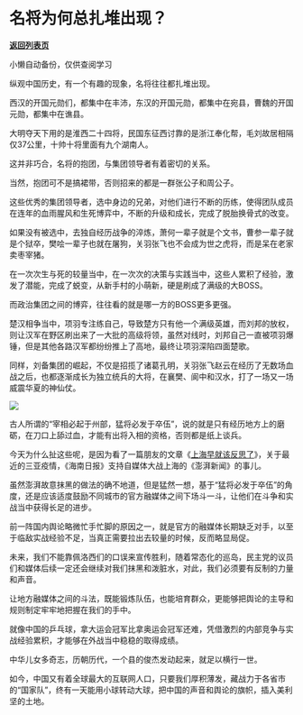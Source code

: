 # 名将为何总扎堆出现？

[**返回列表页**](/gzh/政事堂2019)

小懒自动备份，仅供查阅学习

纵观中国历史，有一个有趣的现象，名将往往都扎堆出现。  

西汉的开国元勋们，都集中在丰沛，东汉的开国元勋，都集中在宛县，曹魏的开国元勋，都集中在谯县。

大明夺天下用的是淮西二十四将，民国东征西讨靠的是浙江奉化帮，毛刘故居相隔仅37公里，十帅十将里面有九个湖南人。

这并非巧合，名将的抱团，与集团领导者有着密切的关系。

当然，抱团可不是搞裙带，否则招来的都是一群张公子和周公子。  

这些优秀的集团领导者，选中身边的兄弟，对他们进行不断的历练，使得团队成员在连年的血雨腥风和生死博弈中，不断的升级和成长，完成了脱胎换骨式的改变。

如果没有被选中，去独自经历战争的淬炼，萧何一辈子就是个文书，曹参一辈子就是个狱卒，樊哙一辈子也就在屠狗，关羽张飞也不会成为世之虎将，而是呆在老家卖枣宰猪。

在一次次生与死的较量当中，在一次次的决策与实践当中，这些人累积了经验，激发了潜能，完成了蜕变，从新手村的小萌新，硬是刷成了满级的大BOSS。  

而政治集团之间的博弈，往往看的就是哪一方的BOSS更多更强。

楚汉相争当中，项羽专注练自己，导致楚方只有他一个满级英雄，而刘邦的放权，则让汉军在野区刷出来了一大批的高级将领，虽然对线时，刘邦自己一直被项羽爆锤，但是其他各路汉军都纷纷推上了高地，最终让项羽深陷四面楚歌。

同样，刘备集团的崛起，不仅是招揽了诸葛孔明，关羽张飞赵云在经历了无数场血战之后，也都逐渐成长为独立统兵的大将，在襄樊、阆中和汉水，打了一场又一场威震华夏的神仙仗。

![](https://mmbiz.qpic.cn/mmbiz_jpg/rxhS23yu8cPnBtR0K1zXdWFMwgryf8nkZBfV2GYZIbelIHDicuSUHNQxqiahTkLfT4icSTwrhib0pfRqIzm6oFgA4w/640?wx_fmt=jpeg)

古人所谓的“宰相必起于州部，猛将必发于卒伍”，说的就是只有经历地方上的磨砺，在刀口上舔过血，才能有出将入相的资格，否则都是纸上谈兵。

今天为什么扯这些呢，是因为看了一篇朋友的文章《[上海早就该反思了](https://mp.weixin.qq.com/s?__biz=Mzg3ODgxODI3Nw==&mid=2247483705&idx=1&sn=4a700ac9ae9318611910aaad449ddb4a&scene=21#wechat_redirect)》，关于最近的三亚疫情，《海南日报》支持自媒体大战上海的《澎湃新闻》的事儿。  

虽然澎湃故意抹黑的做法的确不地道，但是猛然一想，基于“猛将必发于卒伍”的角度，还是应该适度鼓励不同城市的官方融媒体之间下场斗一斗，让他们在斗争和实战当中获得长足的进步。

前一阵国内舆论略微忙手忙脚的原因之一，就是官方的融媒体长期缺乏对手，以至于临敌实战经验不足，当真正需要拉出去较量的时候，反而略显局促。

未来，我们不能靠佩洛西们的口误来宣传胜利，随着常态化的巡岛，民主党的议员们和媒体后续一定还会继续对我们抹黑和泼脏水，对此，我们必须要有反制的力量和声音。

让地方融媒体之间的斗法，既能锻炼队伍，也能培育群众，更能够把舆论的主导和规则制定牢牢地把握在我们的手中。

就像中国的乒乓球，拿大运会冠军比拿奥运会冠军还难，凭借激烈的内部竞争与实战经验累积，才能够在外战当中稳稳的取得成绩。

中华儿女多奇志，历朝历代，一个县的俊杰发动起来，就足以横行一世。  

如今，中国又有着全球最大的互联网人口，只要我们厚积薄发，藏战力于各省市的“国家队”，终有一天能用小球转动大球，把中国的声音和舆论的旗帜，插入美利坚的土地。


